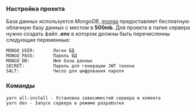 ### Настройка проекта
База данных используется *MongoDB*, [mongo](https://www.mongodb.com/) предоставляет бесплатную облачную базу данных с местом в **500mb**. Для проекта в папке сервера нужно создать файл **.env** в котором должны быть перечисленны следующие переменные:

    MONGO_USER:       Логин БД
    MONGO_PASS:       Пароль БД
    MONGO_DB:         Имя базы данных
    SECRET:           Пароль для генерации JWT токена
    SALT:             Число для шифрования пароля

### Команды

    yarn all-install - Установка зависимостей сервера и клиента
    yarn dev - Запуск сервера в режиме разработки
